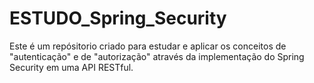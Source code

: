 # ESTUDO_Spring_Security
Este é um repósitorio criado para estudar e aplicar os conceitos de "autenticação" e de "autorização" através da implementação do Spring Security em uma API RESTful. 
